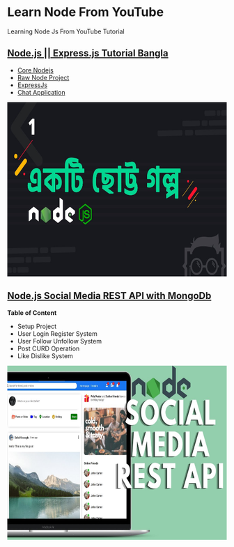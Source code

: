 # Learn Node From YouTube
Learning Node Js From YouTube Tutorial

## [Node.js || Express.js Tutorial Bangla](https://github.com/Mdromi/Learn-Node-From-YouTube/tree/main/NodeExpress-tutorial-LWS)

- [Core Nodejs](https://github.com/Mdromi/Learn-Node-From-YouTube/tree/main/NodeExpress-tutorial-LWS/Core-Nodejs-With-LWS)
- [Raw Node Project](https://github.com/Mdromi/Learn-Node-From-YouTube/tree/main/NodeExpress-tutorial-LWS/Raw-Node-Project)
- [ExpressJs](https://github.com/Mdromi/Learn-Node-From-YouTube/tree/main/NodeExpress-tutorial-LWS/ExpressJs-LWS)
- [Chat Application](https://github.com/Mdromi/MERN-Tutorial-Project/tree/main/chat-application-lws)

<div align="center">
    <a href="https://github.com/Mdromi/Learn-Node-From-YouTube/tree/main/NodeExpress-tutorial-LWS">
    	<img src="./img/NodeExpress-tutorial-LWS.jpg"  width="600" height="400" alt="">
    </a>
</div>

## [Node.js Social Media REST API with MongoDb]()
__Table of Content__
- Setup Project
- User Login Register System
- User Follow Unfollow System
- Post CURD Operation
- Like Dislike System
<div align="center">
    <a href="">
    	<img src="./img/social-midia-rest-api.jpg" height="400" alt="">
    </a>
</div>
